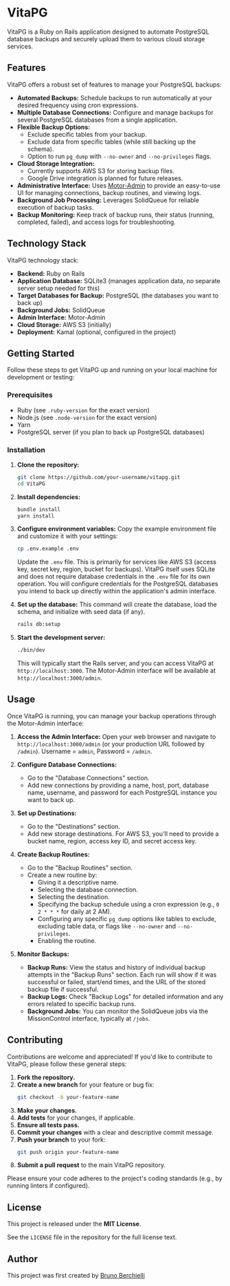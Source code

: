# VitaPG

VitaPG is a Ruby on Rails application designed to automate PostgreSQL database backups and securely upload them to various cloud storage services.

## Features

VitaPG offers a robust set of features to manage your PostgreSQL backups:

- **Automated Backups:** Schedule backups to run automatically at your desired frequency using cron expressions.
- **Multiple Database Connections:** Configure and manage backups for several PostgreSQL databases from a single application.
- **Flexible Backup Options:**
    - Exclude specific tables from your backup.
    - Exclude data from specific tables (while still backing up the schema).
    - Option to run `pg_dump` with `--no-owner` and `--no-privileges` flags.
- **Cloud Storage Integration:**
    - Currently supports AWS S3 for storing backup files.
    - Google Drive integration is planned for future releases.
- **Administrative Interface:** Uses [Motor-Admin](https://www.motor-admin.com/) to provide an easy-to-use UI for managing connections, backup routines, and viewing logs.
- **Background Job Processing:** Leverages SolidQueue for reliable execution of backup tasks.
- **Backup Monitoring:** Keep track of backup runs, their status (running, completed, failed), and access logs for troubleshooting.

## Technology Stack

VitaPG technology stack:

- **Backend:** Ruby on Rails
- **Application Database:** SQLite3 (manages application data, no separate server setup needed for this)
- **Target Databases for Backup:** PostgreSQL (the databases you want to back up)
- **Background Jobs:** SolidQueue
- **Admin Interface:** Motor-Admin
- **Cloud Storage:** AWS S3 (initially)
- **Deployment:** Kamal (optional, configured in the project)

## Getting Started

Follow these steps to get VitaPG up and running on your local machine for development or testing:

### Prerequisites

- Ruby (see `.ruby-version` for the exact version)
- Node.js (see `.node-version` for the exact version)
- Yarn
- PostgreSQL server (if you plan to back up PostgreSQL databases)

### Installation

1.  **Clone the repository:**
    ```bash
    git clone https://github.com/your-username/vitapg.git
    cd VitaPG
    ```
    
2.  **Install dependencies:**
    ```bash
    bundle install
    yarn install
    ```

3.  **Configure environment variables:**
    Copy the example environment file and customize it with your settings:
    ```bash
    cp .env.example .env
    ```
    Update the `.env` file. This is primarily for services like AWS S3 (access key, secret key, region, bucket for backups). VitaPG itself uses SQLite and does not require database credentials in the `.env` file for its own operation. You will configure credentials for the PostgreSQL databases you intend to back up directly within the application's admin interface.

4.  **Set up the database:**
    This command will create the database, load the schema, and initialize with seed data (if any).
    ```bash
    rails db:setup
    ```

5.  **Start the development server:**
    ```bash
    ./bin/dev
    ```
    This will typically start the Rails server, and you can access VitaPG at `http://localhost:3000`. The Motor-Admin interface will be available at `http://localhost:3000/admin`.

## Usage

Once VitaPG is running, you can manage your backup operations through the Motor-Admin interface:

1.  **Access the Admin Interface:**
    Open your web browser and navigate to `http://localhost:3000/admin` (or your production URL followed by `/admin`). Username = `admin`, Password = `/admin`.

2.  **Configure Database Connections:**
    - Go to the "Database Connections" section.
    - Add new connections by providing a name, host, port, database name, username, and password for each PostgreSQL instance you want to back up.

3.  **Set up Destinations:**
    - Go to the "Destinations" section.
    - Add new storage destinations. For AWS S3, you'll need to provide a bucket name, region, access key ID, and secret access key.

4.  **Create Backup Routines:**
    - Go to the "Backup Routines" section.
    - Create a new routine by:
        - Giving it a descriptive name.
        - Selecting the database connection.
        - Selecting the destination.
        - Specifying the backup schedule using a cron expression (e.g., `0 2 * * *` for daily at 2 AM).
        - Configuring any specific `pg_dump` options like tables to exclude, excluding table data, or flags like `--no-owner` and `--no-privileges`.
        - Enabling the routine.

5.  **Monitor Backups:**
    - **Backup Runs:** View the status and history of individual backup attempts in the "Backup Runs" section. Each run will show if it was successful or failed, start/end times, and the URL of the stored backup file if successful.
    - **Backup Logs:** Check "Backup Logs" for detailed information and any errors related to specific backup runs.
    - **Background Jobs:** You can monitor the SolidQueue jobs via the MissionControl interface, typically at `/jobs`.

## Contributing

Contributions are welcome and appreciated! If you'd like to contribute to VitaPG, please follow these general steps:

1.  **Fork the repository.**
2.  **Create a new branch** for your feature or bug fix:
    ```bash
    git checkout -b your-feature-name
    ```
3.  **Make your changes.**
4.  **Add tests** for your changes, if applicable.
5.  **Ensure all tests pass.**
6.  **Commit your changes** with a clear and descriptive commit message.
7.  **Push your branch** to your fork:
    ```bash
    git push origin your-feature-name
    ```
8.  **Submit a pull request** to the main VitaPG repository.

Please ensure your code adheres to the project's coding standards (e.g., by running linters if configured).

## License

This project is released under the **MIT License**.

See the `LICENSE` file in the repository for the full license text. 

## Author

This project was first created by [Bruno Berchielli](https://github.com/bruno-berchielli)
